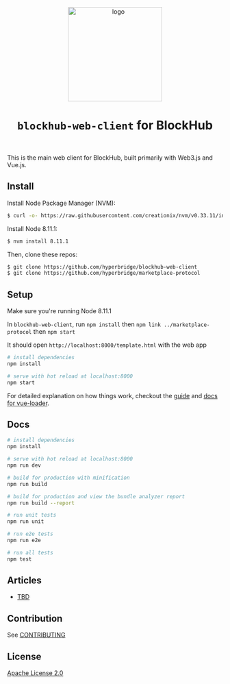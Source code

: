 <div align="center">
  <a href="https://hyperbridge.org/"><img src="https://hyperbridge.org/img/blockhub-logotype-color.svg" width="220" alt="logo"></a>

  <h1><code>blockhub-web-client</code> for BlockHub</h1>
</div>
<br>

This is the main web client for BlockHub, built primarily with Web3.js and Vue.js.

## Install

Install Node Package Manager (NVM): 

```bash
$ curl -o- https://raw.githubusercontent.com/creationix/nvm/v0.33.11/install.sh | bash
```

Install Node 8.11.1: 

```bash
$ nvm install 8.11.1
```

Then, clone these repos:

```bash
$ git clone https://github.com/hyperbridge/blockhub-web-client
$ git clone https://github.com/hyperbridge/marketplace-protocol
```


## Setup

Make sure you're running Node 8.11.1

In `blockhub-web-client`, run `npm install` then `npm link ../marketplace-protocol` then `npm start`

It should open `http://localhost:8000/template.html` with the web app


```bash
# install dependencies
npm install

# serve with hot reload at localhost:8000
npm start

```

For detailed explanation on how things work, checkout the [guide](http://vuejs-templates.github.io/webpack/) and [docs for vue-loader](http://vuejs.github.io/vue-loader).

## Docs

```bash
# install dependencies
npm install

# serve with hot reload at localhost:8000
npm run dev

# build for production with minification
npm run build

# build for production and view the bundle analyzer report
npm run build --report

# run unit tests
npm run unit

# run e2e tests
npm run e2e

# run all tests
npm test
```

## Articles

* [TBD](docs/tbd.md)

## Contribution

See [CONTRIBUTING](CONTRIBUTING.md)

## License

[Apache License 2.0](LICENSE.md)